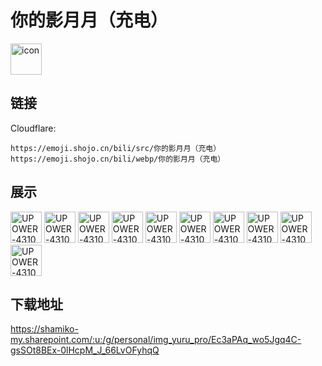 # 你的影月月（充电）
<img src="https://emoji.shojo.cn/bili/src/你的影月月（充电）/icon.png" width="50" height="50" alt="icon">

## 链接
Cloudflare:
```
https://emoji.shojo.cn/bili/src/你的影月月（充电）
https://emoji.shojo.cn/bili/webp/你的影月月（充电）
```
## 展示
<img src="https://emoji.shojo.cn/bili/src/你的影月月（充电）/UPOWER-431073645-哭.png" width="50" height="50" alt="UPOWER-431073645-哭">
<img src="https://emoji.shojo.cn/bili/src/你的影月月（充电）/UPOWER-431073645-难过.png" width="50" height="50" alt="UPOWER-431073645-难过">
<img src="https://emoji.shojo.cn/bili/src/你的影月月（充电）/UPOWER-431073645-铁锅炖猫.png" width="50" height="50" alt="UPOWER-431073645-铁锅炖猫">
<img src="https://emoji.shojo.cn/bili/src/你的影月月（充电）/UPOWER-431073645-OK.png" width="50" height="50" alt="UPOWER-431073645-OK">
<img src="https://emoji.shojo.cn/bili/src/你的影月月（充电）/UPOWER-431073645-笔芯.png" width="50" height="50" alt="UPOWER-431073645-笔芯">
<img src="https://emoji.shojo.cn/bili/src/你的影月月（充电）/UPOWER-431073645-卖萌.png" width="50" height="50" alt="UPOWER-431073645-卖萌">
<img src="https://emoji.shojo.cn/bili/src/你的影月月（充电）/UPOWER-431073645-偷瞄.png" width="50" height="50" alt="UPOWER-431073645-偷瞄">
<img src="https://emoji.shojo.cn/bili/src/你的影月月（充电）/UPOWER-431073645-惊恐.png" width="50" height="50" alt="UPOWER-431073645-惊恐">
<img src="https://emoji.shojo.cn/bili/src/你的影月月（充电）/UPOWER-431073645-摸摸头.png" width="50" height="50" alt="UPOWER-431073645-摸摸头">
<img src="https://emoji.shojo.cn/bili/src/你的影月月（充电）/UPOWER-431073645-打滚撒娇.png" width="50" height="50" alt="UPOWER-431073645-打滚撒娇">

## 下载地址

https://shamiko-my.sharepoint.com/:u:/g/personal/img_yuru_pro/Ec3aPAq_wo5Jgq4C-gsSOt8BEx-0lHcpM_J_66LvOFyhqQ